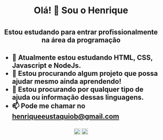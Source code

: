 <h1 align="center">Olá! 👋 Sou o Henrique<h1>
<h2 align="center">Estou estudando para entrar profissionalmente na área da programação<h2>  

<!--
**H-Barros/H-Barros** is a ✨ _special_ ✨ repository because its `README.md` (this file) appears on your GitHub profile.

Here are some ideas to get you started:

- 🔭 I’m currently working on ...
- 🌱 I’m currently learning ...
- 👯 I’m looking to collaborate on ...
- 🤔 I’m looking for help with ...
- 💬 Ask me about ...
- 📫 How to reach me: ...
- 😄 Pronouns: ...
- ⚡ Fun fact: ...
-->
- 🌱 Atualmente estou estudando HTML, CSS, Javascript e NodeJs.
- 👯 Estou procurando algum projeto que possa ajudar mesmo ainda aprendendo!
- 🤔 Estou procurando por qualquer tipo de ajuda ou informação dessas linguagens.
- 📫 Pode me chamar no henriqueeustaquiob@gmail.com
  
<p align="center">
<a href="https://www.linkedin.com/in/henrique-barros-71b006214/" target="blank"><img align="center" src="https://cdn.jsdelivr.net/npm/simple-icons@3.0.1/icons/linkedin.svg" alt="maykbrito" height="20" width="20" /></a>
<a href="https://www.instagram.com/henriquebaarros/" target="blank"><img align="center" src="https://cdn.jsdelivr.net/npm/simple-icons@3.0.1/icons/instagram.svg" alt="maykbrito" height="20" width="20" /></a>
</p>
